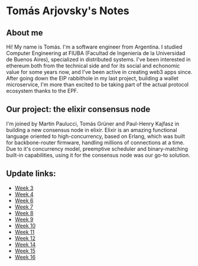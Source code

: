 # Tomás Arjovsky's Notes

## About me

Hi! My name is Tomás. I'm a software engineer from Argentina. I studied Computer Engineering at FIUBA (Facultad de Ingeniería de la Universidad de Buenos Aires), specialized in distributed systems. I've been interested in ethereum both from the technical side and for its social and echonomic value for some years now, and I've been active in creating web3 apps since. After going down the EIP rabbithole in my last project, building a wallet microservice, I'm more than excited to be taking part of the actual protocol ecosystem thanks to the EPF.

## Our project: the elixir consensus node

I'm joined by Martin Paulucci, Tomás Grüner and Paul-Henry Kajfasz in building a new consensus node in elixir. Elixir is an amazing functional language oriented to high-concurrency, based on Erlang, which was built for backbone-router firmware, handling millions of connections at a time. Due to it's concurrency model, preemptive scheduler and binary-matching built-in capabilities, using it for the consensus node was our go-to solution.

## Update links:

- [Week 3](https://hackmd.io/@ft-mkp6jQ5egGIMYqmACGA/SJBdp9So2)
- [Week 4](https://hackmd.io/6x43ZTkmSL2YKxdZe5E9KQ)
- [Week 6](https://hackmd.io/ElVH25hKTuKxMjMMrFRbNQ)
- [Week 7](https://hackmd.io/Upv0iycJQAyDjcB2CF9q1Q)
- [Week 8](https://hackmd.io/WiTgsZqWTlSOXP8WX6kPkA)
- [Week 9](https://hackmd.io/4ho8pWYRSpa4QKkAi0wJ-w)
- [Week 10](https://hackmd.io/VS1ZoNvXQQi60g65vxlW6A)
- [Week 11](https://hackmd.io/zDJ6OTARQMeT9ZMlgN_GYw)
- [Week 12](https://hackmd.io/Apee8YsqRBa9c9NyRX75zw)
- [Week 14](https://hackmd.io/Apee8YsqRBa9c9NyRX75zw)
- [Week 15](https://hackmd.io/9TKEKvptRwm8nEksuAkmPg)
- [Week 16](https://hackmd.io/dbu5cc7xQkuqxjTXF3e0Ww)
